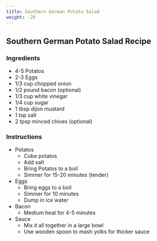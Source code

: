 ```yaml
---
title: Southern German Potato Salad
weight: -20
---
```


## Southern German Potato Salad Recipe

### Ingredients
- 4-5 Potatos
- 2-3 Eggs
- 1/3 cup chopped onion
- 1/2 pound bacon (optional)
- 1/3 cup white vinegar
- 1/4 cup sugar
- 1 tbsp dijon mustard
- 1 tsp salt
- 2 tpsp minced chives (optional)

### Instructions
- Potatos
    - Cube potatos
    - Add salt
    - Bring Potatos to a boil
    - Simmer for 15-20 minutes (tender)
- Eggs
    - Bring eggs to a boil
    - Simmer for 10 minutes
    - Dump in ice water
- Bacon
    - Medium heat for 4-5 minutes
- Sauce
    - Mix it all together in a large bowl
    - Use wooden spoon to mash yolks for thicker sauce
